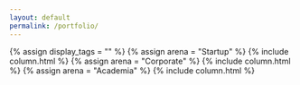 ```yaml
---
layout: default
permalink: /portfolio/
---
```


<div class="columns">
  {% assign display_tags = "" %}
  {% assign arena = "Startup" %}
  {% include column.html %}
  {% assign arena = "Corporate" %}
  {% include column.html %}
  {% assign arena = "Academia" %}
  {% include column.html %}
</div>
